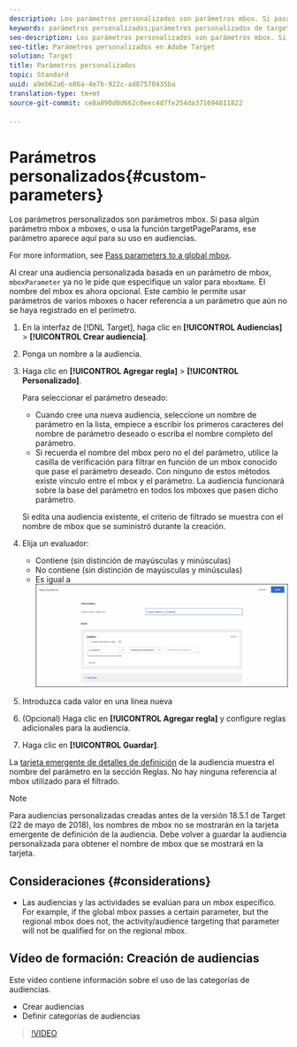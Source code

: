 ```yaml
---
description: Los parámetros personalizados son parámetros mbox. Si pasa algún parámetro mbox a mboxes, o usa la función targetPageParams, ese parámetro aparece aquí para su uso en audiencias.
keywords: parámetros personalizados;parámetros personalizados de target;targetpageparams;segmentación de parámetros mbox
seo-description: Los parámetros personalizados son parámetros mbox. Si pasa algún parámetro mbox a mboxes, o usa la función targetPageParams, ese parámetro aparece aquí para su uso en audiencias.
seo-title: Parámetros personalizados en Adobe Target
solution: Target
title: Parámetros personalizados
topic: Standard
uuid: a9eb62a6-e86a-4e7b-922c-ad87570435ba
translation-type: tm+mt
source-git-commit: ce8a890d0d662c0eec4d7fe254da371694811822

---
```



# Parámetros personalizados{#custom-parameters}

Los parámetros personalizados son parámetros mbox. Si pasa algún parámetro mbox a mboxes, o usa la función targetPageParams, ese parámetro aparece aquí para su uso en audiencias.

For more information, see [Pass parameters to a global mbox](/help/c-implementing-target/c-implementing-target-for-client-side-web/t-mbox-download/c-understanding-global-mbox/pass-parameters-to-global-mbox.md).

Al crear una audiencia personalizada basada en un parámetro de mbox, `mboxParameter` ya no le pide que especifique un valor para `mboxName`. El nombre del mbox es ahora opcional. Este cambio le permite usar parámetros de varios mboxes o hacer referencia a un parámetro que aún no se haya registrado en el perímetro.

1. En la interfaz de [!DNL Target], haga clic en **[!UICONTROL Audiencias]** &gt; **[!UICONTROL Crear audiencia]**.
1. Ponga un nombre a la audiencia.
1. Haga clic en **[!UICONTROL Agregar regla]** &gt; **[!UICONTROL Personalizado]**.

   Para seleccionar el parámetro deseado:

   * Cuando cree una nueva audiencia, seleccione un nombre de parámetro en la lista, empiece a escribir los primeros caracteres del nombre de parámetro deseado o escriba el nombre completo del parámetro.
   * Si recuerda el nombre del mbox pero no el del parámetro, utilice la casilla de verificación para filtrar en función de un mbox conocido que pase el parámetro deseado.
   Con ninguno de estos métodos existe vínculo entre el mbox y el parámetro. La audiencia funcionará sobre la base del parámetro en todos los mboxes que pasen dicho parámetro.

   Si edita una audiencia existente, el criterio de filtrado se muestra con el nombre de mbox que se suministró durante la creación.

1. Elija un evaluador:

   * Contiene (sin distinción de mayúsculas y minúsculas)
   * No contiene (sin distinción de mayúsculas y minúsculas)
   * Es igual a
   ![Audiencia de parámetros personalizados](/help/c-target/c-audiences/c-target-rules/assets/custom.png)

1. Introduzca cada valor en una línea nueva
1. (Opcional) Haga clic en **[!UICONTROL Agregar regla]** y configure reglas adicionales para la audiencia.
1. Haga clic en **[!UICONTROL Guardar]**.

La [tarjeta emergente de detalles de definición](../../../c-target/c-audiences/audiences.md#section_11B9C4A777E14D36BA1E925021945780) de la audiencia muestra el nombre del parámetro en la sección Reglas. No hay ninguna referencia al mbox utilizado para el filtrado.

>[!NOTE]
>
>Para audiencias personalizadas creadas antes de la versión 18.5.1 de Target (22 de mayo de 2018), los nombres de mbox no se mostrarán en la tarjeta emergente de definición de la audiencia. Debe volver a guardar la audiencia personalizada para obtener el nombre de mbox que se mostrará en la tarjeta.

## Consideraciones {#considerations}

* Las audiencias y las actividades se evalúan para un mbox específico. For example, if the global mbox passes a certain parameter, but the regional mbox does not, the activity/audience targeting that parameter will not be qualified for on the regional mbox.

## Vídeo de formación: Creación de audiencias

Este vídeo contiene información sobre el uso de las categorías de audiencias.

* Crear audiencias
* Definir categorías de audiencias

>[!VIDEO](https://video.tv.adobe.com/v/17392?captions=spa)